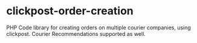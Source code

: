 # clickpost-order-creation
PHP Code library for creating orders on multiple courier companies, using clickpost. Courier Recommendations supported as well.
